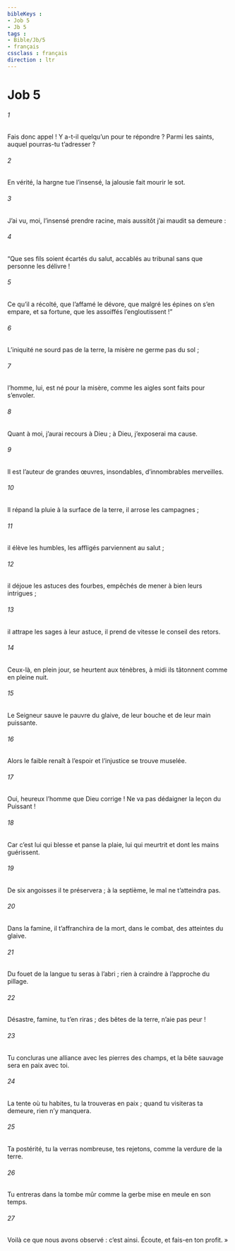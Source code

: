 ```yaml
---
bibleKeys : 
- Job 5
- Jb 5
tags : 
- Bible/Jb/5
- français
cssclass : français
direction : ltr
---
```


# Job 5

###### 1
Fais donc appel ! Y a-t-il quelqu’un pour te répondre ?
Parmi les saints, auquel pourras-tu t’adresser ?
###### 2
En vérité, la hargne tue l’insensé,
la jalousie fait mourir le sot.
###### 3
J’ai vu, moi, l’insensé prendre racine,
mais aussitôt j’ai maudit sa demeure :
###### 4
“Que ses fils soient écartés du salut,
accablés au tribunal
sans que personne les délivre !
###### 5
Ce qu’il a récolté, que l’affamé le dévore,
que malgré les épines on s’en empare,
et sa fortune, que les assoiffés l’engloutissent !”
###### 6
L’iniquité ne sourd pas de la terre,
la misère ne germe pas du sol ;
###### 7
l’homme, lui, est né pour la misère,
comme les aigles sont faits pour s’envoler.
###### 8
Quant à moi, j’aurai recours à Dieu ;
à Dieu, j’exposerai ma cause.
###### 9
Il est l’auteur de grandes œuvres, insondables,
d’innombrables merveilles.
###### 10
Il répand la pluie à la surface de la terre,
il arrose les campagnes ;
###### 11
il élève les humbles,
les affligés parviennent au salut ;
###### 12
il déjoue les astuces des fourbes,
empêchés de mener à bien leurs intrigues ;
###### 13
il attrape les sages à leur astuce,
il prend de vitesse le conseil des retors.
###### 14
Ceux-là, en plein jour, se heurtent aux ténèbres,
à midi ils tâtonnent comme en pleine nuit.
###### 15
Le Seigneur sauve le pauvre du glaive,
de leur bouche et de leur main puissante.
###### 16
Alors le faible renaît à l’espoir
et l’injustice se trouve muselée.
###### 17
Oui, heureux l’homme que Dieu corrige !
Ne va pas dédaigner la leçon du Puissant !
###### 18
Car c’est lui qui blesse et panse la plaie,
lui qui meurtrit et dont les mains guérissent.
###### 19
De six angoisses il te préservera ;
à la septième, le mal ne t’atteindra pas.
###### 20
Dans la famine, il t’affranchira de la mort,
dans le combat, des atteintes du glaive.
###### 21
Du fouet de la langue tu seras à l’abri ;
rien à craindre à l’approche du pillage.
###### 22
Désastre, famine, tu t’en riras ;
des bêtes de la terre, n’aie pas peur !
###### 23
Tu concluras une alliance avec les pierres des champs,
et la bête sauvage sera en paix avec toi.
###### 24
La tente où tu habites, tu la trouveras en paix ;
quand tu visiteras ta demeure, rien n’y manquera.
###### 25
Ta postérité, tu la verras nombreuse,
tes rejetons, comme la verdure de la terre.
###### 26
Tu entreras dans la tombe
mûr comme la gerbe mise en meule en son temps.
###### 27
Voilà ce que nous avons observé : c’est ainsi.
Écoute, et fais-en ton profit. »
